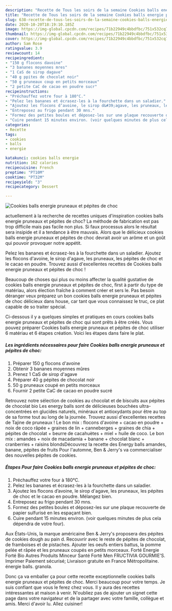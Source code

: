 ```yaml
---
description: "Recette de Tous les soirs de la semaine Cookies balls energie pruneaux et pépites de choc"
title: "Recette de Tous les soirs de la semaine Cookies balls energie pruneaux et pépites de choc"
slug: 638-recette-de-tous-les-soirs-de-la-semaine-cookies-balls-energie-pruneaux-et-pepites-de-choc
date: 2020-10-20T18:19:10.185Z
image: https://img-global.cpcdn.com/recipes/71b22949c4bbdfbc/751x532cq70/cookies-balls-energie-pruneaux-et-pepites-de-choc-photo-principale-de-la-recette.jpg
thumbnail: https://img-global.cpcdn.com/recipes/71b22949c4bbdfbc/751x532cq70/cookies-balls-energie-pruneaux-et-pepites-de-choc-photo-principale-de-la-recette.jpg
cover: https://img-global.cpcdn.com/recipes/71b22949c4bbdfbc/751x532cq70/cookies-balls-energie-pruneaux-et-pepites-de-choc-photo-principale-de-la-recette.jpg
author: Sam Rose
ratingvalue: 3.9
reviewcount: 14
recipeingredient:
- "150 g flocons davoine"
- "3 bananes moyennes mres"
- "1 CaS de sirop dagave"
- "40 g ppites de chocolat noir"
- "50 g pruneaux coup en petits morceaux"
- "2 petite CaC de cacao en poudre sucr"
recipeinstructions:
- "Préchauffez votre four à 180°C."
- "Pelez les bananes et écrasez-les à la fourchette dans un saladier."
- "Ajoutez les flocons d’avoine, le sirop d&#39;agave, les pruneaux, les pépites de choc et le cacao en poudre. Mélangez bien."
- "Entreposez au frigo pendant 30 mns."
- "Formez des petites boules et déposez-les sur une plaque recouverte de papier sulfurisé en les espaçant bien."
- "Cuire pendant 15 minutes environ. (voir quelques minutes de plus cela dépendra de votre four)."
categories:
- Recette
tags:
- cookies
- balls
- energie

katakunci: cookies balls energie 
nutrition: 162 calories
recipecuisine: French
preptime: "PT10M"
cooktime: "PT32M"
recipeyield: "3"
recipecategory: Dessert

---
```



![Cookies balls energie pruneaux et pépites de choc](https://img-global.cpcdn.com/recipes/71b22949c4bbdfbc/751x532cq70/cookies-balls-energie-pruneaux-et-pepites-de-choc-photo-principale-de-la-recette.jpg)

actuellement à la recherche de recettes uniques d'inspiration cookies balls energie pruneaux et pépites de choc? La méthode de fabrication est pas trop difficile mais pas facile non plus. Si faux processus alors le résultat sera insipide et il a tendance à être mauvais. Alors que le délicieux cookies balls energie pruneaux et pépites de choc devrait avoir un arôme et un goût qui pouvoir provoquer notre appétit.

Pelez les bananes et écrasez-les à la fourchette dans un saladier. Ajoutez les flocons d&#39;avoine, le sirop d&#39;agave, les pruneaux, les pépites de choc et le cacao en poudre. Trouvez aussi d&#39;excellentes recettes de Cookies balls energie pruneaux et pépites de choc !

Beaucoup de choses qui plus ou moins affecter la qualité gustative de cookies balls energie pruneaux et pépites de choc, first à partir du type de matériau, alors élection fraîche à comment créer et sers le. Pas besoin déranger veux préparez un bon cookies balls energie pruneaux et pépites de choc délicieux dans house, car tant que vous connaissez le truc, ce plat capable de so traiter spécial.


Ci-dessous il y a quelques simples et pratiques en cours cookies balls energie pruneaux et pépites de choc qui sont prêts à être créés. Vous pouvez préparer Cookies balls energie pruneaux et pépites de choc utiliser 6 matériau et 6 étapes création. Voici les étapes dans faire le plat.

<!--inarticleads1-->

##### Les ingrédients nécessaires pour faire Cookies balls energie pruneaux et pépites de choc:

1. Préparer 150 g flocons d&#39;avoine
1. Obtenir 3 bananes moyennes mûres
1. Prenez 1 CaS de sirop d&#39;agave
1. Préparer 40 g pépites de chocolat noir
1.  50 g pruneaux coupé en petits morceaux
1. Fournir 2 petite CaC de cacao en poudre sucré


Retrouvez notre sélection de cookies au chocolat et de biscuits aux pépites de chocolat bio Les energy balls sont de délicieuses bouchées ultra-concentrées en glucides naturels, minéraux et antioxydants pour être au top de sa forme tout au long de la journée. Trouvez aussi d&#39;excellentes recettes de Tajine de pruneaux ! Le bon mix : flocons d&#39;avoine + cacao en poudre + noix de coco râpée + graines de lin + canneberges + graines de chia + pépites de chocolat + beurre de cacahuètes + miel + huile de coco. Le bon mix : amandes + noix de macadamia + banane + chocolat blanc + cranberries + raisins blondsDécouvrez la recette des Energy balls amandes, banane, pépites de fruits Pour l&#39;automne, Ben &amp; Jerry&#39;s va commercialiser des nouvelles pépites de cookies. 

<!--inarticleads2-->

##### Étapes Pour faire Cookies balls energie pruneaux et pépites de choc:

1. Préchauffez votre four à 180°C.
1. Pelez les bananes et écrasez-les à la fourchette dans un saladier.
1. Ajoutez les flocons d’avoine, le sirop d&#39;agave, les pruneaux, les pépites de choc et le cacao en poudre. Mélangez bien.
1. Entreposez au frigo pendant 30 mns.
1. Formez des petites boules et déposez-les sur une plaque recouverte de papier sulfurisé en les espaçant bien.
1. Cuire pendant 15 minutes environ. (voir quelques minutes de plus cela dépendra de votre four).


Aux États-Unis, la marque américaine Ben &amp; Jerry&#39;s proposera des pépites de cookies dough au pain d. Recouvrir avec le reste de pépites de chocolat, de framboises et de pistaches. Ajouter les oeufs entiers battus, la pomme pelée et râpée et les pruneaux coupés en petits morceaux. Forté Energie Forté Bio Autres Produits Minceur Santé Forté Men FRUCTIVIA GOURMIE&#39;S. Imprimer Paiement sécurisé; Livraison gratuite en France Métropolitaine. énergie balls. granola. 


Donc ça va emballer ça pour cette recette exceptionnelle cookies balls energie pruneaux et pépites de choc. Merci beaucoup pour votre temps. Je suis confiant que vous le ferez chez vous. Il y aura des recettes  intéressantes at maison à venir. N'oubliez pas de ajouter un signet cette page dans votre navigateur et de la partager avec votre famille, collègue et amis. Merci d'avoir lu. Allez cuisiner!
